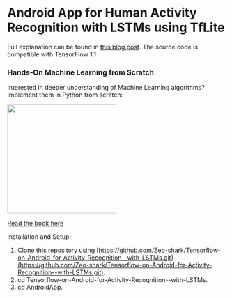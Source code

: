 # Android App for Human Activity Recognition with LSTMs using TfLite

Full explanation can be found in [this blog post](https://www.curiousily.com/posts/human-activity-recognition-using-lstms-on-android/). The source code is compatible with TensorFlow 1.1

### Hands-On Machine Learning from Scratch

Interested in deeper understanding of Machine Learning algorithms? Implement them in Python from scratch:

<a href="https://leanpub.com/hmls" target="_blank">
  <img src="https://raw.githubusercontent.com/curiousily/Machine-Learning-from-Scratch/master/.github/book-cover.png" width="250">
</a>

<a href="https://leanpub.com/hmls" target="_blank">Read the book here</a>

Installation and Setup:
1. Clone this repository using [https://github.com/Zeo-shark/Tensorflow-on-Android-for-Activity-Recognition--with-LSTMs.git](https://github.com/Zeo-shark/Tensorflow-on-Android-for-Activity-Recognition--with-LSTMs.git).
2. cd Tensorflow-on-Android-for-Activity-Recognition--with-LSTMs.
3. cd AndroidApp.
